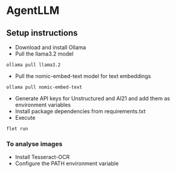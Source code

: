 # AgentLLM
## Setup instructions
- Download and install Ollama
- Pull the llama3.2 model
```console
ollama pull llama3.2
```
- Pull the nomic-embed-text model for text embeddings
```console
ollama pull nomic-embed-text
```
- Generate API keys for Unstructured and AI21 and add them as environment variables
- Install package dependencies from requirements.txt
- Execute
```console
flet run
```
### To analyse images
- Install Tesseract-OCR
- Configure the PATH environment variable

